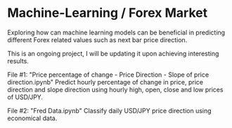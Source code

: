 # Machine-Learning / Forex Market

Exploring how can machine learning models can be beneficial in predicting different Forex related values such as next bar price direction. 

This is an ongoing project, I will be updating it upon achieving interesting results. 

File #1: "Price percentage of change - Price Direction - Slope of price direction.ipynb"
Predict hourly percentage of change in price, price direction and slope direction using hourly high, open, close and low prices of USD/JPY.

File #2: "Fred Data.ipynb"
Classify daily USD/JPY price direction using economical data.
